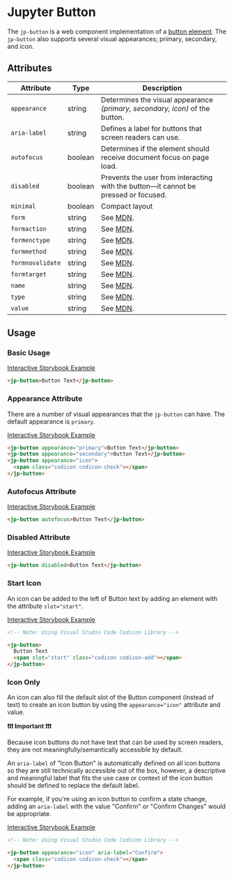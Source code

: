 # Jupyter Button

The `jp-button` is a web component implementation of a [button element](https://developer.mozilla.org/en-US/docs/Web/HTML/Element/button). The `jp-button` also supports several visual appearances; primary, secondary, and icon.

## Attributes

| Attribute        | Type    | Description                                                                             |
| ---------------- | ------- | --------------------------------------------------------------------------------------- |
| `appearance`     | string  | Determines the visual appearance _(primary, secondary, icon)_ of the button.            |
| `aria-label`     | string  | Defines a label for buttons that screen readers can use.                                |
| `autofocus`      | boolean | Determines if the element should receive document focus on page load.                   |
| `disabled`       | boolean | Prevents the user from interacting with the button––it cannot be pressed or focused.    |
| `minimal`        | boolean | Compact layout                                                                          |
| `form`           | string  | See [MDN](https://developer.mozilla.org/en-US/docs/Web/HTML/Element/button#attributes). |
| `formaction`     | string  | See [MDN](https://developer.mozilla.org/en-US/docs/Web/HTML/Element/button#attributes). |
| `formenctype`    | string  | See [MDN](https://developer.mozilla.org/en-US/docs/Web/HTML/Element/button#attributes). |
| `formmethod`     | string  | See [MDN](https://developer.mozilla.org/en-US/docs/Web/HTML/Element/button#attributes). |
| `formnovalidate` | string  | See [MDN](https://developer.mozilla.org/en-US/docs/Web/HTML/Element/button#attributes). |
| `formtarget`     | string  | See [MDN](https://developer.mozilla.org/en-US/docs/Web/HTML/Element/button#attributes). |
| `name`           | string  | See [MDN](https://developer.mozilla.org/en-US/docs/Web/HTML/Element/button#attributes). |
| `type`           | string  | See [MDN](https://developer.mozilla.org/en-US/docs/Web/HTML/Element/button#attributes). |
| `value`          | string  | See [MDN](https://developer.mozilla.org/en-US/docs/Web/HTML/Element/button#attributes). |

## Usage

### Basic Usage

[Interactive Storybook Example](https://jupyterlab-contrib.github.io/jupyter-ui-toolkit/?path=/story/library-button--default)

```html
<jp-button>Button Text</jp-button>
```

### Appearance Attribute

There are a number of visual appearances that the `jp-button` can have. The default appearance is `primary`.

[Interactive Storybook Example](https://jupyterlab-contrib.github.io/jupyter-ui-toolkit/?path=/story/library-button--default)

```html
<jp-button appearance="primary">Button Text</jp-button>
<jp-button appearance="secondary">Button Text</jp-button>
<jp-button appearance="icon">
  <span class="codicon codicon-check"></span>
</jp-button>
```

### Autofocus Attribute

[Interactive Storybook Example](https://jupyterlab-contrib.github.io/jupyter-ui-toolkit/?path=/story/library-button--with-autofocus)

```html
<jp-button autofocus>Button Text</jp-button>
```

### Disabled Attribute

[Interactive Storybook Example](https://jupyterlab-contrib.github.io/jupyter-ui-toolkit/?path=/story/library-button--with-disabled)

```html
<jp-button disabled>Button Text</jp-button>
```

### Start Icon

An icon can be added to the left of Button text by adding an element with the attribute `slot="start"`.

[Interactive Storybook Example](https://jupyterlab-contrib.github.io/jupyter-ui-toolkit/?path=/story/library-button--with-start-icon)

```html
<!-- Note: Using Visual Studio Code Codicon Library -->

<jp-button>
  Button Text
  <span slot="start" class="codicon codicon-add"></span>
</jp-button>
```

### Icon Only

An icon can also fill the default slot of the Button component (instead of text) to create an icon button by using the `appearance="icon"` attribute and value.

**❗️❗️❗️ Important ❗️❗️❗️**

Because icon buttons do not have text that can be used by screen readers, they are not meaningfully/semantically accessible by default.

An `aria-label` of "Icon Button" is automatically defined on all icon buttons so they are still technically accessible out of the box, however, a descriptive and meaningful label that fits the use case or context of the icon button should be defined to replace the default label.

For example, if you're using an icon button to confirm a state change, adding an `aria-label` with the value "Confirm" or "Confirm Changes" would be appropriate.

[Interactive Storybook Example](https://jupyterlab-contrib.github.io/jupyter-ui-toolkit/?path=/story/library-button--with-icon-only)

```html
<!-- Note: Using Visual Studio Code Codicon Library -->

<jp-button appearance="icon" aria-label="Confirm">
  <span class="codicon codicon-check"></span>
</jp-button>
```
